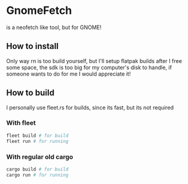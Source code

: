 # GnomeFetch
is a neofetch like tool, but for GNOME!

## How to install
Only way rn is too build yourself, but I'll setup flatpak builds after I free some space, the sdk is too big for my computer's disk to handle, if someone wants to do for me I would appreciate it!

## How to build
I personally use fleet.rs for builds, since its fast, but its not required

### With fleet
```bash
fleet build # for build
fleet run # for running
```

### With regular old cargo
```bash
cargo build # for build
cargo run # for running
```
